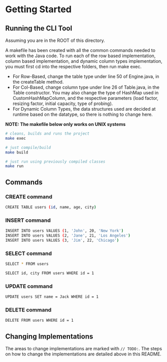 # Getting Started

## Running the CLI Tool

Assuming you are in the ROOT of this directory.

A makefile has been created with all the common commands needed to work with the Java code. To run each of the row based implementation, column based implementation, and dynamic column types implementation, you must first cd into the respective folders, then run make exec.

- For Row-Based, change the table type under line 50 of Engine.java, in the createTable method.
- For Col-Based, change column type under line 26 of Table.java, in the Table constructor. You may also change the type of HashMap used in CustomHashMapColumn, and the respective parameters (load factor, resizing factor, initial capacity, type of probing).
- For Dynamic Column Types, the data structures used are decided at runtime based on the datatype, so there is nothing to change here.

**NOTE: The makefile below only works on UNIX systems**

```bash
# cleans, builds and runs the project
make exec

# just compile/build
make build

# just run using previously compiled classes
make run
```

## Commands

### CREATE command

```bash
CREATE TABLE users (id, name, age, city)
```

### INSERT command

```bash
INSERT INTO users VALUES (1, 'John', 20, 'New York')
INSERT INTO users VALUES (2, 'Jane', 21, 'Los Angeles')
INSERT INTO users VALUES (3, 'Jim', 22, 'Chicago')
```

### SELECT command

```bash
SELECT * FROM users

SELECT id, city FROM users WHERE id = 1
```

### UPDATE command

```bash
UPDATE users SET name = Jack WHERE id = 1
```

### DELETE command

```bash
DELETE FROM users WHERE id = 1
```

## Changing Implementations

The areas to change implementations are marked with `// TODO:`. The steps on how to change the implementations are detailed above in this README.